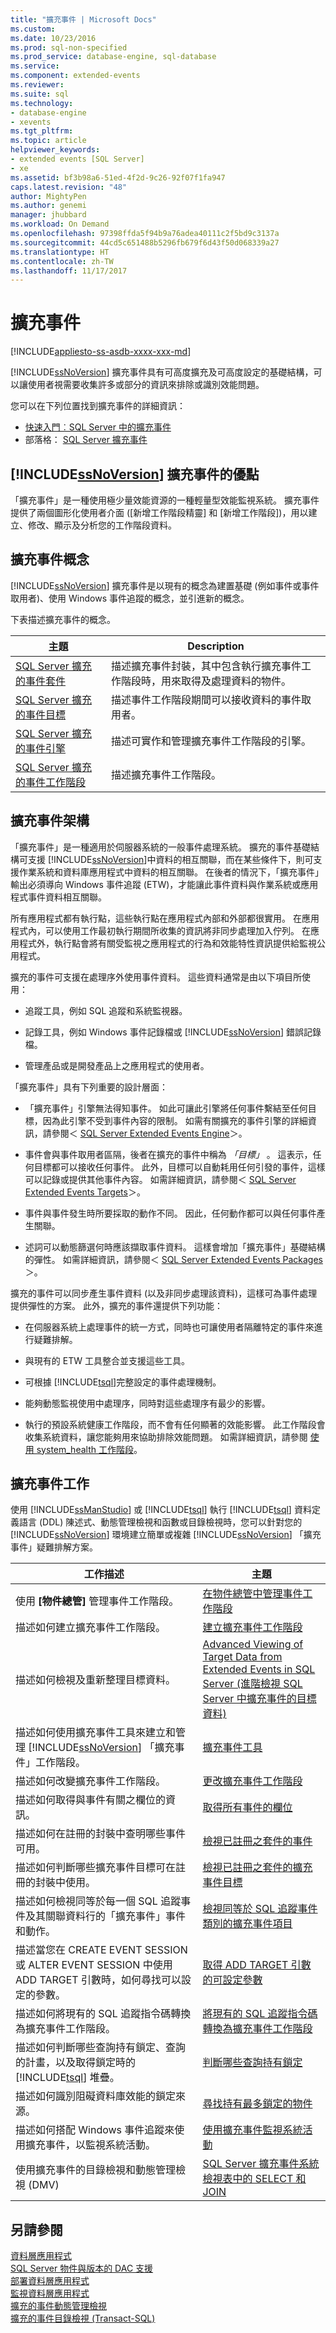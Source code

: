 ```yaml
---
title: "擴充事件 | Microsoft Docs"
ms.custom: 
ms.date: 10/23/2016
ms.prod: sql-non-specified
ms.prod_service: database-engine, sql-database
ms.service: 
ms.component: extended-events
ms.reviewer: 
ms.suite: sql
ms.technology:
- database-engine
- xevents
ms.tgt_pltfrm: 
ms.topic: article
helpviewer_keywords:
- extended events [SQL Server]
- xe
ms.assetid: bf3b98a6-51ed-4f2d-9c26-92f07f1fa947
caps.latest.revision: "48"
author: MightyPen
ms.author: genemi
manager: jhubbard
ms.workload: On Demand
ms.openlocfilehash: 97398ffda5f94b9a76adea40111c2f5bd9c3137a
ms.sourcegitcommit: 44cd5c651488b5296fb679f6d43f50d068339a27
ms.translationtype: HT
ms.contentlocale: zh-TW
ms.lasthandoff: 11/17/2017
---
```

# <a name="extended-events"></a>擴充事件
[!INCLUDE[appliesto-ss-asdb-xxxx-xxx-md](../../includes/appliesto-ss-asdb-xxxx-xxx-md.md)]

[!INCLUDE[ssNoVersion](../../includes/ssnoversion-md.md)] 擴充事件具有可高度擴充及可高度設定的基礎結構，可以讓使用者視需要收集許多或部分的資訊來排除或識別效能問題。  

您可以在下列位置找到擴充事件的詳細資訊：

- [快速入門︰SQL Server 中的擴充事件](../../relational-databases/extended-events/quick-start-extended-events-in-sql-server.md)
- 部落格： [SQL Server 擴充事件](http://blogs.msdn.com/b/extended_events/)

  
## <a name="benefits-of-includessnoversionincludesssnoversion-mdmd-extended-events"></a>[!INCLUDE[ssNoVersion](../../includes/ssnoversion-md.md)] 擴充事件的優點  
 「擴充事件」是一種使用極少量效能資源的一種輕量型效能監視系統。 擴充事件提供了兩個圖形化使用者介面 ([新增工作階段精靈] 和 [新增工作階段])，用以建立、修改、顯示及分析您的工作階段資料。  
  
## <a name="extended-events-concepts"></a>擴充事件概念  
 [!INCLUDE[ssNoVersion](../../includes/ssnoversion-md.md)] 擴充事件是以現有的概念為建置基礎 (例如事件或事件取用者)、使用 Windows 事件追蹤的概念，並引進新的概念。  
  
 下表描述擴充事件的概念。  
  
|主題|Description|  
|-----------|-----------------|  
|[SQL Server 擴充的事件套件](../../relational-databases/extended-events/sql-server-extended-events-packages.md)|描述擴充事件封裝，其中包含執行擴充事件工作階段時，用來取得及處理資料的物件。|  
|[SQL Server 擴充的事件目標](http://msdn.microsoft.com/library/e281684c-40d1-4cf9-a0d4-7ea1ecffa384)|描述事件工作階段期間可以接收資料的事件取用者。|  
|[SQL Server 擴充的事件引擎](../../relational-databases/extended-events/sql-server-extended-events-engine.md)|描述可實作和管理擴充事件工作階段的引擎。|  
|[SQL Server 擴充的事件工作階段](../../relational-databases/extended-events/sql-server-extended-events-sessions.md)|描述擴充事件工作階段。|  
  
## <a name="extended-events-architecture"></a>擴充事件架構  
 「擴充事件」是一種適用於伺服器系統的一般事件處理系統。 擴充的事件基礎結構可支援 [!INCLUDE[ssNoVersion](../../includes/ssnoversion-md.md)]中資料的相互關聯，而在某些條件下，則可支援作業系統和資料庫應用程式中資料的相互關聯。 在後者的情況下，「擴充事件」輸出必須導向 Windows 事件追蹤 (ETW)，才能讓此事件資料與作業系統或應用程式事件資料相互關聯。  
  
 所有應用程式都有執行點，這些執行點在應用程式內部和外部都很實用。 在應用程式內，可以使用工作最初執行期間所收集的資訊將非同步處理加入佇列。 在應用程式外，執行點會將有關受監視之應用程式的行為和效能特性資訊提供給監視公用程式。  
  
 擴充的事件可支援在處理序外使用事件資料。 這些資料通常是由以下項目所使用：  
  
-   追蹤工具，例如 SQL 追蹤和系統監視器。  
  
-   記錄工具，例如 Windows 事件記錄檔或 [!INCLUDE[ssNoVersion](../../includes/ssnoversion-md.md)] 錯誤記錄檔。  
  
-   管理產品或是開發產品上之應用程式的使用者。  
  
 「擴充事件」具有下列重要的設計層面：  
  
-   「擴充事件」引擎無法得知事件。 如此可讓此引擎將任何事件繫結至任何目標，因為此引擎不受到事件內容的限制。 如需有關擴充的事件引擎的詳細資訊，請參閱＜ [SQL Server Extended Events Engine](../../relational-databases/extended-events/sql-server-extended-events-engine.md)＞。  
  
-   事件會與事件取用者區隔，後者在擴充的事件中稱為 *「目標」* 。 這表示，任何目標都可以接收任何事件。 此外，目標可以自動耗用任何引發的事件，這樣可以記錄或提供其他事件內容。 如需詳細資訊，請參閱＜ [SQL Server Extended Events Targets](http://msdn.microsoft.com/library/e281684c-40d1-4cf9-a0d4-7ea1ecffa384)＞。  
  
-   事件與事件發生時所要採取的動作不同。 因此，任何動作都可以與任何事件產生關聯。  
  
-   述詞可以動態篩選何時應該擷取事件資料。 這樣會增加「擴充事件」基礎結構的彈性。 如需詳細資訊，請參閱＜ [SQL Server Extended Events Packages](../../relational-databases/extended-events/sql-server-extended-events-packages.md)＞。  
  
 擴充的事件可以同步產生事件資料 (以及非同步處理該資料)，這樣可為事件處理提供彈性的方案。 此外，擴充的事件還提供下列功能：  
  
-   在伺服器系統上處理事件的統一方式，同時也可讓使用者隔離特定的事件來進行疑難排解。  
  
-   與現有的 ETW 工具整合並支援這些工具。  
  
-   可根據 [!INCLUDE[tsql](../../includes/tsql-md.md)]完整設定的事件處理機制。  
  
-   能夠動態監視使用中處理序，同時對這些處理序有最少的影響。  
  
-   執行的預設系統健康工作階段，而不會有任何顯著的效能影響。 此工作階段會收集系統資料，讓您能夠用來協助排除效能問題。 如需詳細資訊，請參閱 [使用 system_health 工作階段](../../relational-databases/extended-events/use-the-system-health-session.md)。  
  
## <a name="extended-events-tasks"></a>擴充事件工作  

使用 [!INCLUDE[ssManStudio](../../includes/ssmanstudio-md.md)] 或 [!INCLUDE[tsql](../../includes/tsql-md.md)] 執行 [!INCLUDE[tsql](../../includes/tsql-md.md)] 資料定義語言 (DDL) 陳述式、動態管理檢視和函數或目錄檢視時，您可以針對您的 [!INCLUDE[ssNoVersion](../../includes/ssnoversion-md.md)] 環境建立簡單或複雜 [!INCLUDE[ssNoVersion](../../includes/ssnoversion-md.md)] 「擴充事件」疑難排解方案。  
  
|工作描述|主題|  
|----------------------|-----------|  
|使用 **[物件總管]** 管理事件工作階段。|[在物件總管中管理事件工作階段](../../relational-databases/extended-events/manage-event-sessions-in-the-object-explorer.md)|  
|描述如何建立擴充事件工作階段。|[建立擴充事件工作階段](http://msdn.microsoft.com/library/34b1e95a-a80e-4aca-9201-abde47f2ca74)|  
|描述如何檢視及重新整理目標資料。| [Advanced Viewing of Target Data from Extended Events in SQL Server (進階檢視 SQL Server 中擴充事件的目標資料)](../../relational-databases/extended-events/advanced-viewing-of-target-data-from-extended-events-in-sql-server.md)|  
|描述如何使用擴充事件工具來建立和管理 [!INCLUDE[ssNoVersion](../../includes/ssnoversion-md.md)] 「擴充事件」工作階段。|[擴充事件工具](../../relational-databases/extended-events/extended-events-tools.md)|  
|描述如何改變擴充事件工作階段。|[更改擴充事件工作階段](../../relational-databases/extended-events/alter-an-extended-events-session.md)|  
|描述如何取得與事件有關之欄位的資訊。|[取得所有事件的欄位](http://msdn.microsoft.com/library/4e4ee03f-5bca-42ed-a37c-db1c82e3aad2)|  
|描述如何在註冊的封裝中查明哪些事件可用。|[檢視已註冊之套件的事件](http://msdn.microsoft.com/library/9a90b1a2-aa69-43f6-bdeb-cc5f57a26c6f)|  
|描述如何判斷哪些擴充事件目標可在註冊的封裝中使用。|[檢視已註冊之套件的擴充事件目標](http://msdn.microsoft.com/library/4985aa5f-ac99-49f6-852c-9d25916549e9)|  
|描述如何檢視同等於每一個 SQL 追蹤事件及其關聯資料行的「擴充事件」事件和動作。|[檢視同等於 SQL 追蹤事件類別的擴充事件項目](../../relational-databases/extended-events/view-the-extended-events-equivalents-to-sql-trace-event-classes.md)|  
|描述當您在 CREATE EVENT SESSION 或 ALTER EVENT SESSION 中使用 ADD TARGET 引數時，如何尋找可以設定的參數。|[取得 ADD TARGET 引數的可設定參數](http://msdn.microsoft.com/library/08454543-c5c8-4ca3-9af9-f1d82264471c)|  
|描述如何將現有的 SQL 追蹤指令碼轉換為擴充事件工作階段。|[將現有的 SQL 追蹤指令碼轉換為擴充事件工作階段](../../relational-databases/extended-events/convert-an-existing-sql-trace-script-to-an-extended-events-session.md)|  
|描述如何判斷哪些查詢持有鎖定、查詢的計畫，以及取得鎖定時的 [!INCLUDE[tsql](../../includes/tsql-md.md)] 堆疊。|[判斷哪些查詢持有鎖定](../../relational-databases/extended-events/determine-which-queries-are-holding-locks.md)|  
|描述如何識別阻礙資料庫效能的鎖定來源。|[尋找持有最多鎖定的物件](../../relational-databases/extended-events/find-the-objects-that-have-the-most-locks-taken-on-them.md)|  
|描述如何搭配 Windows 事件追蹤來使用擴充事件，以監視系統活動。|[使用擴充事件監視系統活動](../../relational-databases/extended-events/monitor-system-activity-using-extended-events.md)|  
| 使用擴充事件的目錄檢視和動態管理檢視 (DMV) | [SQL Server 擴充事件系統檢視表中的 SELECT 和 JOIN](../../relational-databases/extended-events/selects-and-joins-from-system-views-for-extended-events-in-sql-server.md) |

  
## <a name="see-also"></a>另請參閱  
 [資料層應用程式](../../relational-databases/data-tier-applications/data-tier-applications.md)   
 [SQL Server 物件與版本的 DAC 支援](../../relational-databases/data-tier-applications/dac-support-for-sql-server-objects-and-versions.md)   
 [部署資料層應用程式](../../relational-databases/data-tier-applications/deploy-a-data-tier-application.md)   
 [監視資料層應用程式](../../relational-databases/data-tier-applications/monitor-data-tier-applications.md)   
 [擴充的事件動態管理檢視](../../relational-databases/system-dynamic-management-views/extended-events-dynamic-management-views.md)   
 [擴充的事件目錄檢視 &#40;Transact-SQL&#41;](../../relational-databases/system-catalog-views/extended-events-catalog-views-transact-sql.md)  
  
  
